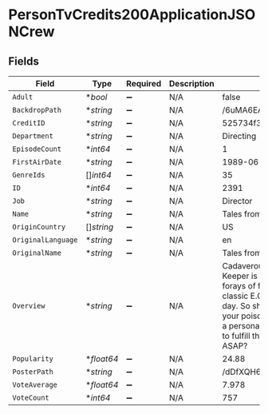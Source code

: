 # PersonTvCredits200ApplicationJSONCrew


## Fields

| Field                                                                                                                                                                                                                                                                                                                              | Type                                                                                                                                                                                                                                                                                                                               | Required                                                                                                                                                                                                                                                                                                                           | Description                                                                                                                                                                                                                                                                                                                        | Example                                                                                                                                                                                                                                                                                                                            |
| ---------------------------------------------------------------------------------------------------------------------------------------------------------------------------------------------------------------------------------------------------------------------------------------------------------------------------------- | ---------------------------------------------------------------------------------------------------------------------------------------------------------------------------------------------------------------------------------------------------------------------------------------------------------------------------------- | ---------------------------------------------------------------------------------------------------------------------------------------------------------------------------------------------------------------------------------------------------------------------------------------------------------------------------------- | ---------------------------------------------------------------------------------------------------------------------------------------------------------------------------------------------------------------------------------------------------------------------------------------------------------------------------------- | ---------------------------------------------------------------------------------------------------------------------------------------------------------------------------------------------------------------------------------------------------------------------------------------------------------------------------------- |
| `Adult`                                                                                                                                                                                                                                                                                                                            | **bool*                                                                                                                                                                                                                                                                                                                            | :heavy_minus_sign:                                                                                                                                                                                                                                                                                                                 | N/A                                                                                                                                                                                                                                                                                                                                | false                                                                                                                                                                                                                                                                                                                              |
| `BackdropPath`                                                                                                                                                                                                                                                                                                                     | **string*                                                                                                                                                                                                                                                                                                                          | :heavy_minus_sign:                                                                                                                                                                                                                                                                                                                 | N/A                                                                                                                                                                                                                                                                                                                                | /6uMA6EAiwcsCqQJwWgYwtORvE0v.jpg                                                                                                                                                                                                                                                                                                   |
| `CreditID`                                                                                                                                                                                                                                                                                                                         | **string*                                                                                                                                                                                                                                                                                                                          | :heavy_minus_sign:                                                                                                                                                                                                                                                                                                                 | N/A                                                                                                                                                                                                                                                                                                                                | 525734f3760ee3776a397211                                                                                                                                                                                                                                                                                                           |
| `Department`                                                                                                                                                                                                                                                                                                                       | **string*                                                                                                                                                                                                                                                                                                                          | :heavy_minus_sign:                                                                                                                                                                                                                                                                                                                 | N/A                                                                                                                                                                                                                                                                                                                                | Directing                                                                                                                                                                                                                                                                                                                          |
| `EpisodeCount`                                                                                                                                                                                                                                                                                                                     | **int64*                                                                                                                                                                                                                                                                                                                           | :heavy_minus_sign:                                                                                                                                                                                                                                                                                                                 | N/A                                                                                                                                                                                                                                                                                                                                | 1                                                                                                                                                                                                                                                                                                                                  |
| `FirstAirDate`                                                                                                                                                                                                                                                                                                                     | **string*                                                                                                                                                                                                                                                                                                                          | :heavy_minus_sign:                                                                                                                                                                                                                                                                                                                 | N/A                                                                                                                                                                                                                                                                                                                                | 1989-06-10                                                                                                                                                                                                                                                                                                                         |
| `GenreIds`                                                                                                                                                                                                                                                                                                                         | []*int64*                                                                                                                                                                                                                                                                                                                          | :heavy_minus_sign:                                                                                                                                                                                                                                                                                                                 | N/A                                                                                                                                                                                                                                                                                                                                | 35                                                                                                                                                                                                                                                                                                                                 |
| `ID`                                                                                                                                                                                                                                                                                                                               | **int64*                                                                                                                                                                                                                                                                                                                           | :heavy_minus_sign:                                                                                                                                                                                                                                                                                                                 | N/A                                                                                                                                                                                                                                                                                                                                | 2391                                                                                                                                                                                                                                                                                                                               |
| `Job`                                                                                                                                                                                                                                                                                                                              | **string*                                                                                                                                                                                                                                                                                                                          | :heavy_minus_sign:                                                                                                                                                                                                                                                                                                                 | N/A                                                                                                                                                                                                                                                                                                                                | Director                                                                                                                                                                                                                                                                                                                           |
| `Name`                                                                                                                                                                                                                                                                                                                             | **string*                                                                                                                                                                                                                                                                                                                          | :heavy_minus_sign:                                                                                                                                                                                                                                                                                                                 | N/A                                                                                                                                                                                                                                                                                                                                | Tales from the Crypt                                                                                                                                                                                                                                                                                                               |
| `OriginCountry`                                                                                                                                                                                                                                                                                                                    | []*string*                                                                                                                                                                                                                                                                                                                         | :heavy_minus_sign:                                                                                                                                                                                                                                                                                                                 | N/A                                                                                                                                                                                                                                                                                                                                | US                                                                                                                                                                                                                                                                                                                                 |
| `OriginalLanguage`                                                                                                                                                                                                                                                                                                                 | **string*                                                                                                                                                                                                                                                                                                                          | :heavy_minus_sign:                                                                                                                                                                                                                                                                                                                 | N/A                                                                                                                                                                                                                                                                                                                                | en                                                                                                                                                                                                                                                                                                                                 |
| `OriginalName`                                                                                                                                                                                                                                                                                                                     | **string*                                                                                                                                                                                                                                                                                                                          | :heavy_minus_sign:                                                                                                                                                                                                                                                                                                                 | N/A                                                                                                                                                                                                                                                                                                                                | Tales from the Crypt                                                                                                                                                                                                                                                                                                               |
| `Overview`                                                                                                                                                                                                                                                                                                                         | **string*                                                                                                                                                                                                                                                                                                                          | :heavy_minus_sign:                                                                                                                                                                                                                                                                                                                 | N/A                                                                                                                                                                                                                                                                                                                                | Cadaverous scream legend the Crypt Keeper is your macabre host for these forays of fright and fun based on the classic E.C. Comics tales from back in the day. So shamble up to the bar and pick your poison. Will it be an insane Santa on a personal slay ride? Honeymooners out to fulfill the "til death do we part" vow ASAP? |
| `Popularity`                                                                                                                                                                                                                                                                                                                       | **float64*                                                                                                                                                                                                                                                                                                                         | :heavy_minus_sign:                                                                                                                                                                                                                                                                                                                 | N/A                                                                                                                                                                                                                                                                                                                                | 24.88                                                                                                                                                                                                                                                                                                                              |
| `PosterPath`                                                                                                                                                                                                                                                                                                                       | **string*                                                                                                                                                                                                                                                                                                                          | :heavy_minus_sign:                                                                                                                                                                                                                                                                                                                 | N/A                                                                                                                                                                                                                                                                                                                                | /dDfXQH6Kg2JNASI0dqNALukjhk1.jpg                                                                                                                                                                                                                                                                                                   |
| `VoteAverage`                                                                                                                                                                                                                                                                                                                      | **float64*                                                                                                                                                                                                                                                                                                                         | :heavy_minus_sign:                                                                                                                                                                                                                                                                                                                 | N/A                                                                                                                                                                                                                                                                                                                                | 7.978                                                                                                                                                                                                                                                                                                                              |
| `VoteCount`                                                                                                                                                                                                                                                                                                                        | **int64*                                                                                                                                                                                                                                                                                                                           | :heavy_minus_sign:                                                                                                                                                                                                                                                                                                                 | N/A                                                                                                                                                                                                                                                                                                                                | 757                                                                                                                                                                                                                                                                                                                                |